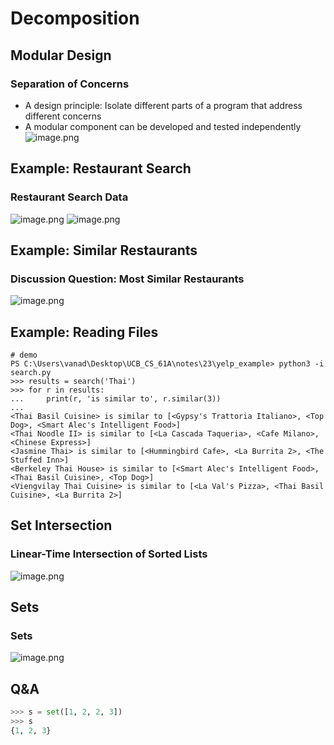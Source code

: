 # Decomposition
## Modular Design
### Separation of Concerns
- A design principle: Isolate different parts of a program that address different concerns 
- A modular component can be developed and tested independently
![image.png](https://s2.loli.net/2025/01/15/R93pxHjuefizcM1.png)
## Example: Restaurant Search
### Restaurant Search Data
![image.png](https://s2.loli.net/2025/01/15/rfDYb6SzuetcKVq.png)
![image.png](https://s2.loli.net/2025/01/15/eCfDvFBoHat4Q7A.png)
## Example: Similar Restaurants
### Discussion Question: Most Similar Restaurants
![image.png](https://s2.loli.net/2025/01/15/aByEup7DH5lwMkc.png)
## Example: Reading Files
```shell
# demo
PS C:\Users\vanad\Desktop\UCB_CS_61A\notes\23\yelp_example> python3 -i search.py
>>> results = search('Thai')
>>> for r in results:
...     print(r, 'is similar to', r.similar(3))
...
<Thai Basil Cuisine> is similar to [<Gypsy's Trattoria Italiano>, <Top Dog>, <Smart Alec's Intelligent Food>]
<Thai Noodle II> is similar to [<La Cascada Taqueria>, <Cafe Milano>, <Chinese Express>]
<Jasmine Thai> is similar to [<Hummingbird Cafe>, <La Burrita 2>, <The Stuffed Inn>]
<Berkeley Thai House> is similar to [<Smart Alec's Intelligent Food>, <Thai Basil Cuisine>, <Top Dog>]
<Viengvilay Thai Cuisine> is similar to [<La Val's Pizza>, <Thai Basil Cuisine>, <La Burrita 2>]
```
## Set Intersection
### Linear-Time Intersection of Sorted Lists
![image.png](https://s2.loli.net/2025/01/15/8IjHp6w7CNxSQze.png)
## Sets
### Sets
![image.png](https://s2.loli.net/2025/01/15/qbBF6dijnhr2ykx.png)
## Q&A
```py
>>> s = set([1, 2, 2, 3])
>>> s
{1, 2, 3}
```